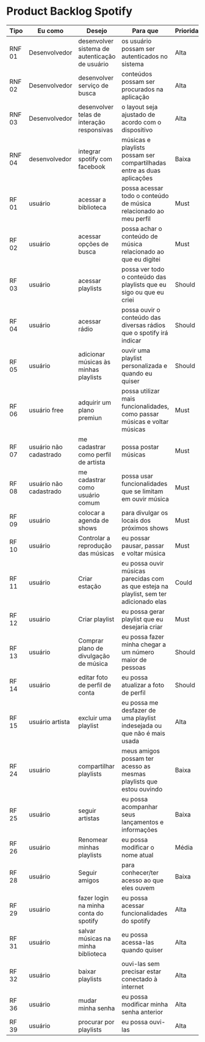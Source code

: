 # Product Backlog Spotify

|Tipo|Eu como|Desejo|Para que|Prioridade|Status|
|--|--|--|--|--|--|
|RNF 01|Desenvolvedor|desenvolver sistema de autenticação de usuário|os usuário possam ser autenticados no sistema|Alta|To do|
|RNF 02|Desenvolvedor|desenvolver serviço de busca|conteúdos possam ser procurados na aplicação|Alta|To do|
|RNF 03|Desenvolvedor|desenvolver telas de interação responsivas|o layout seja ajustado de acordo com o dispositivo|Alta|To do|
|RNF 04|desenvolvedor|integrar spotify com  facebook|músicas e playlists possam ser compartilhadas entre as duas aplicações|Baixa|To do|
|RF 01|usuário|acessar a biblioteca|possa acessar todo o conteúdo de música relacionado ao meu perfil |Must|To do|
|RF 02|usuário|acessar opções de busca|possa achar o conteúdo de música relacionado ao que eu digitei|Must|To do|
|RF 03|usuário|acessar playlists|possa ver todo o conteúdo das playlists que eu sigo ou que eu criei|Should|To do|
|RF 04|usuário|acessar rádio|possa ouvir o conteúdo das diversas rádios que o spotify irá indicar|Should|To do|
|RF 05|usuário|adicionar músicas às minhas playlists|ouvir uma playlist personalizada e quando eu quiser|Should|To do|
|RF 06|usuário free|adquirir um plano premiun|possa utilizar mais funcionalidades, como passar músicas e voltar músicas|Must|To do|
|RF 07|usuário não cadastrado|me cadastrar como perfil de artista|possa postar músicas|Must|To do|
|RF 08|usuário não cadastrado|me cadastrar como usuário comum|possa usar funcionalidades que se limitam em ouvir música|Must|To do|
|RF 09|usuário|colocar a agenda de shows|para divulgar os locais dos próximos shows|Must|To do|
|RF 10|usuário|Controlar a reprodução das músicas|eu possar pausar, passar e voltar música|Must|To do|
|RF 11|usuário|Criar estação|eu possa ouvir músicas parecidas com as que esteja na playlist, sem ter adicionado elas|Could|To do|
|RF 12|usuário|Criar playlist|eu possa gerar playlist que eu desejaria criar|Must|To do|
|RF 13|usuário|Comprar plano de divulgação de música|eu possa fazer minha chegar a um número maior de pessoas|Should|To do|
|RF 14|usuário|editar foto de perfil de conta|eu possa atualizar a foto de perfil|Should|To do|
|RF 15|usuário artista|excluir uma playlist|eu possa me desfazer de uma playlist indesejada ou que não é mais usada|Alta|To do|
|RF 24|usuário|compartilhar playlists|meus amigos possam ter acesso as mesmas playlists que estou ouvindo|Baixa|To do|
|RF 25|usuário|seguir artistas|eu possa acompanhar seus lançamentos e informações|Baixa|To do|
|RF 26|usuário|Renomear minhas playlists|eu possa modificar o nome atual|Média|To do|
|RF 28 |usuário|Seguir amigos|para conhecer/ter acesso ao que eles ouvem|Baixa|To do|
|RF 29| usuário| fazer login na minha conta do spotify | eu possa acessar funcionalidades do spotify|Alta|To do|
|RF 31|usuário|salvar músicas na minha biblioteca|eu possa acessa-las quando quiser|Alta|To do|
|RF 32|usuário|baixar playlists|ouvi-las sem precisar estar  conectado à internet|Alta|To do|
|RF 36|usuário| mudar minha senha|eu possa modificar minha senha anterior|Alta|To do|
|RF 39|usuário|procurar por playlists|eu possa ouvi-las|Alta|To do|
